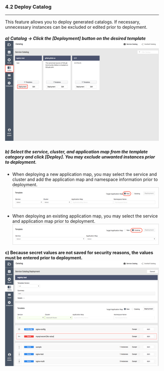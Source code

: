 ### 4.2 Deploy Catalog

---

This feature allows you to deploy generated catalogs. If necessary, unnecessary instances can be excluded or edited prior to deployment.

##### a\) Catalog → Click the [Deployment] button on the desired template![](/assets/EN/2.5/4.2_1.png)

##### b\) Select the service, cluster, and application map from the template category and click [Deploy]. You may exclude unwanted instances prior to deployment.

* When deploying a new application map, you may select the service and cluster and add the application map and namespace information prior to deployment.![](/assets/EN/2.5/4.2_2.png)

* When deploying an existing application map, you may select the service and application map prior to deployment.![](/assets/EN/2.5/4.2_3.png)

**c\) Because secret values are not saved for security reasons, the values must be entered prior to deployment.**![](/assets/EN/2.5/4.2_4.png)

